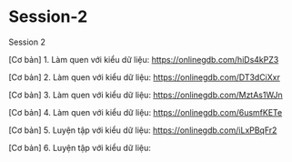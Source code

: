 # Session-2
Session 2

[Cơ bản] 1. Làm quen với kiểu dữ liệu: https://onlinegdb.com/hiDs4kPZ3

[Cơ bản] 2. Làm quen với kiểu dữ liệu: https://onlinegdb.com/DT3dCiXxr

[Cơ bản] 3. Làm quen với kiểu dữ liệu: https://onlinegdb.com/MztAs1WJn

[Cơ bản] 4. Làm quen với kiểu dữ liệu: https://onlinegdb.com/6usmfKETe

[Cơ bản] 5. Luyện tập với kiểu dữ liệu: https://onlinegdb.com/iLxPBqFr2

[Cơ bản] 6. Luyện tập với kiểu dữ liệu: 

